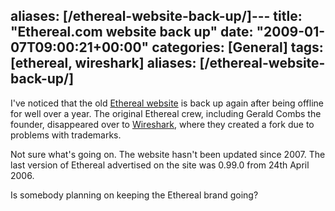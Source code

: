 
aliases: [/ethereal-website-back-up/]---
title: "Ethereal.com website back up"
date: "2009-01-07T09:00:21+00:00"
categories: [General]
tags: [ethereal, wireshark]
aliases: [/ethereal-website-back-up/]
---

I've noticed that the old <a href="http://www.ethereal.com/">Ethereal website</a> is back up again after being offline for well over a year. The original Ethereal crew, including Gerald Combs the founder, disappeared over to <a href="http://www.wireshark.org/">Wireshark</a>, where they created a fork due to problems with trademarks.

Not sure what's going on. The website hasn't been updated since 2007. The last version of Ethereal advertised on the site was 0.99.0 from 24th April 2006.

Is somebody planning on keeping the Ethereal brand going?
